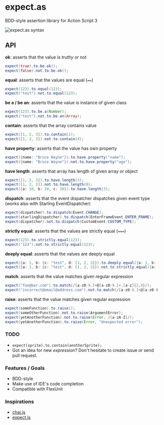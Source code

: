 expect.as
=========

 BDD-style assertion library for Action Script 3

![expect.as syntax](http://i.imgur.com/jxi6cj7.gif)

## API
**ok**: asserts that the value is _truthy_ or not
```actionscript
expect(true).to.be.ok();
expect(false).not.to.be.ok();
```

**equal**: asserts that the values are equal (```==```)
```actionscript
expect(123).to.equal(123);
expect("test").not.to.equal(123);
```

**be a / be an**: asserts that the value is instance of given class
```actionscript
expect(123).to.be.a(Number);
expect("test").not.to.be.an(Array);
```

**contain**: asserts that the array contains value
```actionscript
expect([1, 2, 3]).to.contain(1);
expect([1, 2, 3]).not.to.contain(4);
```

**have property**: asserts that the value has own property
```actionscript
expect({name: "Bruce Wayne"}).to.have.property("name");
expect({name: "Bruce Wayne"}).not.to.have.property("age");
```

**have length**: asserts that array has length of given array or object
```actionscript
expect([1, 2, 3]).to.have.length(3);
expect([1, 2, 3]).not.to.have.length(0);
expect({a: 10, b: 20, c: 30}).to.have.length(3);
```

**dispatch**: asserts that the event dispatcher dispatches given event type (works also with Starling EventDispatcher)
```actionscript
expect(dispatcher).to.dispatch(Event.CHANGE);
expect(starlingDispatcher).to.dispatch(EnterFrameEvent.ENTER_FRAME);
expect(dispatcher).not.to.dispatch(CustomEvent.CUSTOM_TYPE);
```

**strictly equal**: asserts that the values are strictly equal (```===```)
```actionscript
expect(123).to.strictly.equal(123);
expect("123").not.to.strictly.equal(123);
```

**deeply equal**: asserts that the values are deeply equal
```actionscript
expect({a: 1, b: {c: "test", d: [1, 2, 3}}).to.deeply.equal({a: 1, b: {c: "test", d: [1, 2, 3}});
expect({a: 1, b: {c: "test", d: [1, 2, 3}}).not.to.strictly.equal({a: 1, b: {c: "failing test", d: [1, 2, 3}});
```

**match**: asserts that the value matches given regular expression
```actionscript
expect("foo@bar.com").to.match(/[a-z0-9.]+@[a-z0-9.]+.[a-z]{2,4}/);
expect("incorrect@email@address.com").not.to.match(/[a-z0-9.]+@[a-z0-9.]+.[a-z]{2,4}/);
```

**raise**: asserts that the value matches given regular expression
```actionscript
expect(someFunction).to.raise();
expect(someOtherFunction).not.to.raise(ArgumentError);
expect(yetAnotherFunction).not.to.raise(Error, /[a-zA-Z]/);
expect(yetAnotherFunction).to.raise(Error, "Unexpected error");
```


### TODO
- ```expect(sprite).to.contain(anotherSprite);```
- Got an idea for new *expression*? Don't hesitate to create issue or send pull request.

### Features / Goals
- BDD-style
- Make use of IDE's code completion
- Compatible with FlexUnit

### Inspirations
- [chai.js](https://github.com/chaijs/chai)
- [expect.js](https://github.com/LearnBoost/expect.js/)
